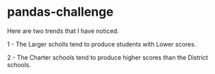 # pandas-challenge

Here are two trends that I have noticed.

1 - The Larger scholls tend to produce students with Lower scores.

2 - The Charter schools tend to produce higher scores than the District schools.